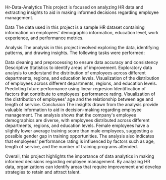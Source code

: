 Hr-Data-Analytics
This project is focused on analyzing HR data and extracting insights to aid in making informed decisions regarding employee management.

Data
The data used in this project is a sample HR dataset containing information on employees' demographic information, education level, work experience, and performance metrics.

Analysis
The analysis in this project involved exploring the data, identifying patterns, and drawing insights. The following tasks were performed:

Data cleaning and preprocessing to ensure data accuracy and consistency
Descriptive Statistics to identify areas of improvement.
Exploratory data analysis to understand the distribution of employees across different departments, regions, and education levels.
Visualization of the distribution of employees across different departments, regions, and education levels.
Predicting future performance using linear regresion
Identification of factors that contribute to employees' performance rating.
Visualization of the distribution of employees' age and the relationship between age and length of service.
Conclusion
The insights drawn from the analysis provide valuable information to aid in decision-making regarding employee management. The analysis shows that the company's employee demographics are diverse, with employees distributed across different departments, regions, and education levels. Female employees have a slightly lower average training score than male employees, suggesting a possible gender gap in training opportunities. The analysis also indicates that employees' performance rating is influenced by factors such as age, length of service, and the number of training programs attended.

Overall, this project highlights the importance of data analytics in making informed decisions regarding employee management. By analyzing HR data, organizations can identify areas that require improvement and develop strategies to retain and attract talent.
